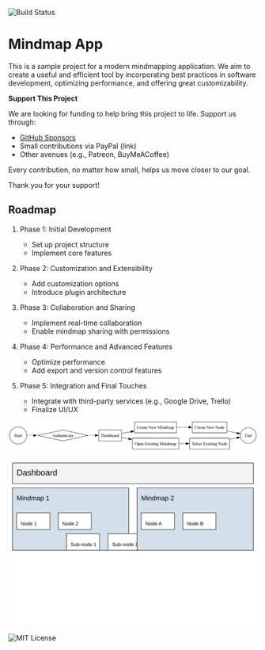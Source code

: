 ![Build Status](https://img.shields.io/github/actions/workflow/status/hmltn-0/mindmap_app/build.yml)
# Mindmap App

This is a sample project for a modern mindmapping application. We aim to create a useful and efficient tool by incorporating best practices in software development, optimizing performance, and offering great customizability.

**Support This Project**

We are looking for funding to help bring this project to life. Support us through:
- [GitHub Sponsors](https://github.com/sponsors/hmltn-0)
- Small contributions via PayPal (link)
- Other avenues (e.g., Patreon, BuyMeACoffee)

Every contribution, no matter how small, helps us move closer to our goal.

Thank you for your support!



## Roadmap

1. Phase 1: Initial Development
   - Set up project structure
   - Implement core features

2. Phase 2: Customization and Extensibility
   - Add customization options
   - Introduce plugin architecture

3. Phase 3: Collaboration and Sharing
   - Implement real-time collaboration
   - Enable mindmap sharing with permissions

4. Phase 4: Performance and Advanced Features
   - Optimize performance
   - Add export and version control features

5. Phase 5: Integration and Final Touches
   - Integrate with third-party services (e.g., Google Drive, Trello)
   - Finalize UI/UX









![User Flow Diagram](docs/user_flow_diagram.png)

![Mindmap App UI Layout](mockup.svg)







![MIT License](https://img.shields.io/github/license/hmltn-0/mindmap_app)
